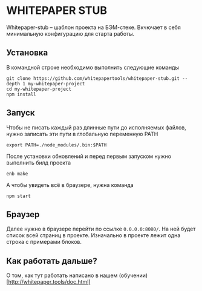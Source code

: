 # WHITEPAPER STUB

Whitepaper-stub – шаблон проекта на БЭМ-стеке. Вкчючает в себя минимальную конфигурацию для старта работы.

## Установка

В командной строке необходимо выполнить следующие команды

```
git clone https://github.com/whitepapertools/whitepaper-stub.git --depth 1 my-whitepaper-project
cd my-whitepaper-project
npm install
```

## Запуск

Чтобы не писать каждый раз длинные пути до исполняемых файлов, нужно записать эти пути в глобальную переменную PATH

``` export PATH=./node_modules/.bin:$PATH ```

После установки обновлений и перед первым запуском нужно выполнить билд проекта

``` enb make ```

А чтобы увидеть всё в браузере, нужна команда

``` npm start ```

## Браузер

Далее нужно в браузере перейти по ссылке `0.0.0.0:8080/`. На ней будет список всей страниц в проекте. Изначально в проекте лежит одна строка с примерами блоков.

## Как работать дальше?

О том, как тут работать написано в нашем (обучении)[http://whitepaper.tools/doc.html]
